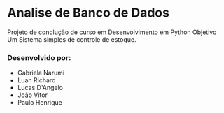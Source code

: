 # Analise de Banco de Dados

Projeto de conclução de curso em Desenvolvimento em Python
Objetivo
    Um Sistema simples de controle de estoque.
### **Desenvolvido** por:
* Gabriela Narumi
* Luan Richard
* Lucas D'Angelo
* João Vitor
* Paulo Henrique
